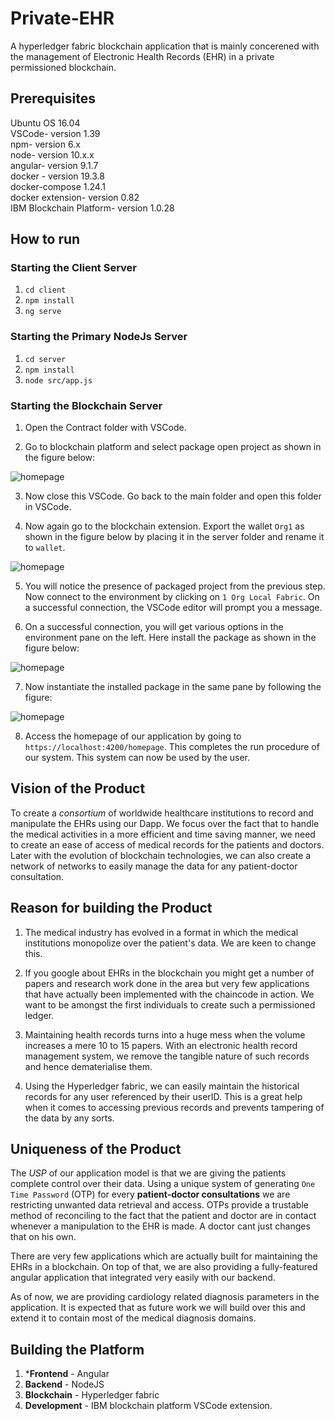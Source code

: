 # Private-EHR
 
A hyperledger fabric blockchain application that is mainly concerened with the management of Electronic Health Records (EHR) in a private permissioned blockchain.
 
## Prerequisites
 
Ubuntu OS 16.04 <br />
VSCode- version 1.39 <br />
npm- version 6.x <br />
node- version 10.x.x <br />
angular- version 9.1.7 <br />
docker - version 19.3.8 <br />
docker-compose 1.24.1 <br />
docker extension- version 0.82 <br />
IBM Blockchain Platform- version 1.0.28
 
## How to run
 
### Starting the Client Server
 
1. `cd client`
2. `npm install`
3. `ng serve`
 
### Starting the Primary NodeJs Server
 
1. `cd server`
2. `npm install`
3. `node src/app.js`
 
### Starting the Blockchain Server
 
1. Open the Contract folder with VSCode.
 
2. Go to blockchain platform and select package open project as shown in the figure below:
 
![homepage](/screenshots/pkg_open_proj.png)
 
 
3. Now close this VSCode.  Go back to the main folder and open this folder in VSCode.
 
4. Now again go to the blockchain extension. Export the wallet `Org1` as shown in the figure below by placing it in the server folder and rename it to `wallet`. 
 
![homepage](/screenshots/exp_wallet.png)
 
5. You will notice the presence of packaged project from the previous step. Now connect to the environment by clicking on `1 Org Local Fabric`.  On a successful connection, the VSCode editor will prompt you a message.
 
6.  On a successful connection, you will get various options in the environment pane on the left.  Here install the package as shown in the figure below:
 
![homepage](/screenshots/install_pkg.png)
 
7. Now instantiate the installed package in the same pane by following the figure:
 
![homepage](/screenshots/instantiate_pkg.png)
 
 
8. Access the homepage of our application by going to `https://localhost:4200/homepage`.  This completes the run procedure of our system. This system can now be used by the user. 
 
## Vision of the Product
 
To create a *consortium* of worldwide healthcare institutions to record and manipulate the EHRs using our Dapp. We focus over the fact that to handle the medical activities in a more efficient and time saving manner, we need to create an ease of access of medical records for the patients and doctors. Later with the evolution of blockchain technologies, we can also create a network of networks to easily manage the data for any patient-doctor consultation. 
 
## Reason for building the Product
 
1. The medical industry has evolved in a format in which the medical institutions monopolize over the patient's data. We are keen to change this.
 
2. If you google about EHRs in the blockchain you might get a number of papers and research work done in the area but very few applications that have actually been implemented with the chaincode in action. We want to be amongst the first individuals to create such a permissioned ledger.
 
3. Maintaining health records turns into a huge mess when the volume increases a mere 10 to 15 papers. With an electronic health record management system, we remove the tangible nature of such records and hence dematerialise them.
 
4. Using the Hyperledger fabric, we can easily maintain the historical records for any user referenced by their userID. This is a great help when it comes to accessing previous records and prevents tampering of the data by any sorts.
 
## Uniqueness of the Product
 
The *USP* of our application model is that we are giving the patients complete control over their data. Using a unique system of generating `One Time Password` (OTP) for every **patient-doctor consultations** we are restricting unwanted data retrieval and access. OTPs provide a trustable method of reconciling to the fact that the patient and doctor are in contact whenever a manipulation to the EHR is made. A doctor cant just changes that on his own.
 
There are very few applications which are actually built for maintaining the EHRs in a blockchain. On top of that, we are also providing a fully-featured angular application that integrated very easily with our backend.
 
As of now, we are providing cardiology related diagnosis parameters in the application. It is expected that as future work we will build over this and extend it to contain most of the medical diagnosis domains.
 
## Building the Platform
 
1. ***Frontend** - Angular
2. **Backend** - NodeJS
3. **Blockchain** - Hyperledger fabric
4. **Development** - IBM blockchain platform VSCode extension.
 

 

